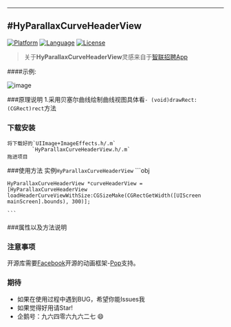 ---
#HyParallaxCurveHeaderView
-------------
[![Platform](http://img.shields.io/badge/platform-ios-blue.svg?style=flat
             )](https://developer.apple.com/iphone/index.action)
[![Language](http://img.shields.io/badge/language-ObjC-brightgreen.svg?style=flat)](https://developer.apple.com/Objective-C)
[![License](http://img.shields.io/badge/license-MIT-lightgrey.svg?style=flat)](http://mit-license.org)
> 关于**HyParallaxCurveHeaderView**灵感来自于[智联招聘App]()

####示例:  

![image](https://github.com/wwdc14/HyParallaxCurveHeaderViewDemo/blob/master/HyParallaxCurveHeaderViewDemo/preview.gif)

###原理说明
1.采用贝塞尔曲线绘制曲线视图具体看`- (void)drawRect:(CGRect)rect`方法


### 下载安装
    将下载好的`UIImage+ImageEffects.h/.m`
            `HyParallaxCurveHeaderView.h/.m`
    拖进项目

###使用方法
    实例`HyParallaxCurveHeaderView`
    ```obj
        
    HyParallaxCurveHeaderView *curveHeaderView = [HyParallaxCurveHeaderView loadHeaderCurveViewWithSize:CGSizeMake(CGRectGetWidth([UIScreen mainScreen].bounds), 300)];

    ```

###属性以及方法说明

### 注意事项
开源库需要[Facebook](https://github.com/facebook)开源的动画框架-[Pop](https://github.com/facebook/pop)支持。

### 期待
* 如果在使用过程中遇到BUG，希望你能Issues我
* 如果觉得好用请Star!
* 企鹅号：九六四零六九六二七 😄

